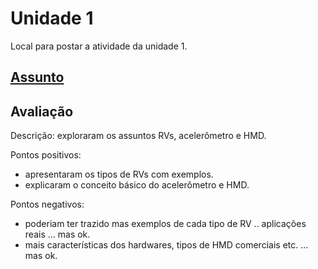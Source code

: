 # Unidade 1

Local para postar a atividade da unidade 1.  

## [Assunto](Assunto.pdf "Assunto")  

## Avaliação

Descrição: exploraram os assuntos RVs, acelerômetro e HMD.    

Pontos positivos:  

- apresentaram os tipos de RVs com exemplos.  
- explicaram o conceito básico do acelerômetro e HMD.  

Pontos negativos:  

- poderiam ter trazido mas exemplos de cada tipo de RV .. aplicações reais ... mas ok.  
- mais características dos hardwares, tipos de HMD comerciais etc. ... mas ok.  
